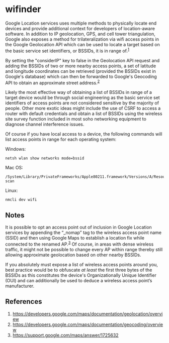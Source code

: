 # wifinder

Google Location services uses multiple methods to physically locate end devices and provide additional context for developers of location-aware software. In addition to IP geolocation, GPS, and cell tower triangulation, Google also exposes a method for trilateralization via wifi access points in the Google Geolocation API which can be used to locate a target based on the basic service set identifiers, or BSSIDs, it is in range of.<sup>[1](https://developers.google.com/maps/documentation/geolocation/overview)</sup>

By setting the "considerIP" key to false in the Geolocation API request and adding the BSSIDs of two or more nearby access points, a set of latitude and longitude coordinates can be retrieved (provided the BSSIDs exist in Google's database) which can then be forwarded to Google's Geocoding API to obtain an approximate street address.<sup>[2](https://developers.google.com/maps/documentation/geocoding/overview)</sup>

Likely the most effective way of obtaining a list of BSSIDs in range of a target device would be through social engineering as the basic service set identifiers of access points are not considered sensitive by the majority of people. Other more exotic ideas might include the use of CSRF to access a router with default credentials and obtain a list of BSSIDs using the wireless site survey function included in most soho networking equipment to diagnose channel interference issues. 

Of course if you have local access to a device, the following commands will list access points in range for each operating system:

Windows:
```
netsh wlan show networks mode=bssid
```
Mac OS:
```
/System/Library/PrivateFrameworks/Apple80211.framework/Versions/A/Resources/airport scan
```
Linux:
```
nmcli dev wifi
```

## Notes
It is possible to opt an access point out of inclusion in Google Location services by appending the “_nomap” tag to the wireless access point name (SSID) and then using Google Maps to establish a location fix while connected to the renamed AP.<sup>[3](https://support.google.com/maps/answer/1725632)</sup> Of course, in areas with dense wireless traffic, it might not be possible to change every AP within range thereby still allowing approximate geolocation based on other nearby BSSIDs.

If you absolutely must expose a list of wireless access points around you, best practice would be to obfuscate *at least* the first three bytes of the BSSIDs as this constitutes the device's Organizationally Unique Identifier (OUI) and can additionally be used to deduce a wireless access point’s manufacturer.

## References
1. https://developers.google.com/maps/documentation/geolocation/overview
2. https://developers.google.com/maps/documentation/geocoding/overview
3. https://support.google.com/maps/answer/1725632
